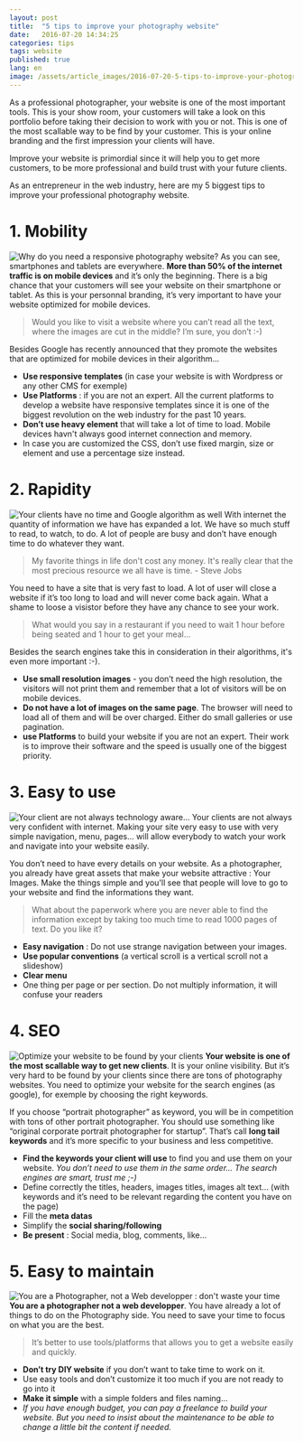 ```yaml
---
layout: post
title:  "5 tips to improve your photography website"
date:   2016-07-20 14:34:25
categories: tips
tags: website
published: true
lang: en
image: /assets/article_images/2016-07-20-5-tips-to-improve-your-photography-website/cover.jpg
---
```

   As a professional photographer, your website is one of the most important tools. This is your show room, your customers will take a look on this portfolio before taking their decision to work with you or not. 
   This is one of the most scallable way to be find by your customer. This is your online branding and the first impression your clients will have. 

Improve your website is primordial since it will help you to get more customers, to be more professional and build trust with your future clients. 

As an entrepreneur in the web industry, here are my 5 biggest tips to improve your professional photography website. 

# 1. Mobility 

![Why do you need a responsive photography website?](/assets/article_images/2016-07-20-5-tips-to-improve-your-photography-website/web-statistic.png)
As you can see, smartphones and tablets are everywhere. **More than 50% of the internet traffic is on mobile devices** and it’s only the beginning. 
There is a big chance that your customers will see your website on their smartphone or tablet. 
As this is your personnal branding, it’s very important to have your website optimized for mobile devices. 

>Would you like to visit a website where you can’t read all the text, where the images are cut in the middle? I’m sure, you don’t :-)

Besides Google has recently announced that they promote the websites that are optimized for mobile devices in their algorithm…

- **Use responsive templates** (in case your website is with Wordpress or any other CMS for exemple)
- **Use Platforms** : if you are not an expert. All the current platforms to develop a website have responsive templates since it is one of the biggest revolution on the web industry for the past 10 years.
- **Don’t use heavy element** that will take a lot of time to load. Mobile devices havn't always good internet connection and memory.
- In case you are customized the CSS, don’t use fixed margin, size or element and use a percentage size instead.


# 2. Rapidity 

![Your clients have no time and Google algorithm as well](/assets/article_images/2016-07-20-5-tips-to-improve-your-photography-website/clock.jpg)
With internet the quantity of information we have has expanded a lot. We have so much stuff to read, to watch, to do. A lot of people are busy and don’t have enough time to do whatever they want. 

>My favorite things in life don't cost any money. It's really clear that the most precious resource we all have is time. - Steve Jobs 

You need to have a site that is very fast to load. A lot of user will close a website if it’s too long to load and will never come back again. What a shame to loose a visistor before they have any chance to see your work. 

>What would you say in a restaurant if you need to wait 1 hour before being seated and 1 hour to get your meal…

Besides the search engines take this in consideration in their algorithms, it's even more important :-).

- **Use small resolution images** - you don’t need the high resolution, the visitors will not print them and remember that a lot of visitors will be on mobile devices.
- **Do not have a lot of images on the same page**. The browser will need to load all of them and will be over charged. Either do small galleries or use pagination.
- **use Platforms** to build your website if you are not an expert. Their work is to improve their software and the speed is usually one of the biggest priority.


# 3. Easy to use

![Your client are not always technology aware...](/assets/article_images/2016-07-20-5-tips-to-improve-your-photography-website/easy.jpg)
Your clients are not always very confident with internet. 
Making your site very easy to use with very simple navigation, menu, pages… will allow everybody to watch your work and navigate into your website easily. 

You don’t need to have every details on your website. As a photographer, you already have great assets that make your website attractive : Your Images.
Make the things simple and you'll see that people will love to go to your website and find the informations they want. 

>What about the paperwork where you are never able to find the information except by taking too much time to read 1000 pages of text. Do you like it?

- **Easy navigation** : Do not use strange navigation between your images. 
- **Use popular conventions** (a vertical scroll is a vertical scroll not a slideshow)
- **Clear menu**
- One thing per page or per section. Do not multiply information, it will confuse your readers

# 4. SEO

![Optimize your website to be found by your clients](/assets/article_images/2016-07-20-5-tips-to-improve-your-photography-website/seo.jpg)
**Your website is one of the most scallable way to get new clients**. It is your online visibility. But it’s very hard to be found by your clients since there are tons of photography websites. You need to optimize your website for the search engines (as google), for exemple by choosing the right keywords. 

If you choose “portrait photographer” as keyword, you will be in competition with tons of other portrait photographer. You should use something like “original corporate portrait photographer for startup”. That’s call **long tail keywords** and it’s more specific to your business and less competitive.

- **Find the keywords your client will use** to find you and use them on your website.
*You don’t need to use them in the same order… The search engines are smart, trust me ;-)* 
- Define correctly the titles, headers, images titles, images alt text... (with keywords and it’s need to be relevant regarding the content you have on the page)
- Fill the **meta datas** 
- Simplify the **social sharing/following**
- **Be present** : Social media, blog, comments, like...

# 5. Easy to maintain

![You are a Photographer, not a Web developper : don't waste your time](/assets/article_images/2016-07-20-5-tips-to-improve-your-photography-website/maintain.jpg)
**You are a photographer not a web developper**. You have already a lot of things to do on the Photography side. You need to save your time to focus on what you are the best. 

> It’s better to use tools/platforms that allows you to get a website easily and quickly.

- **Don’t try DIY website** if you don’t want to take time to work on it. 
- Use easy tools and don’t customize it too much if you are not ready to go into it
- **Make it simple** with a simple folders and files naming…
- *If you have enough budget, you can pay a freelance to build your website. But you need to insist about the maintenance to be able to change a little bit the content if needed.*
